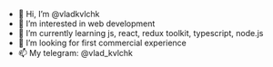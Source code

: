 - 👋 Hi, I’m @vladkvlchk
- 👀 I’m interested in web development
- 🌱 I’m currently learning js, react, redux toolkit, typescript, node.js
- 💞️ I’m looking for first commercial experience
- 📫 My telegram: @vlad_kvlchk

<!---
vladkvlchk/vladkvlchk is a ✨ special ✨ repository because its `README.md` (this file) appears on your GitHub profile.
You can click the Preview link to take a look at your changes.
--->
